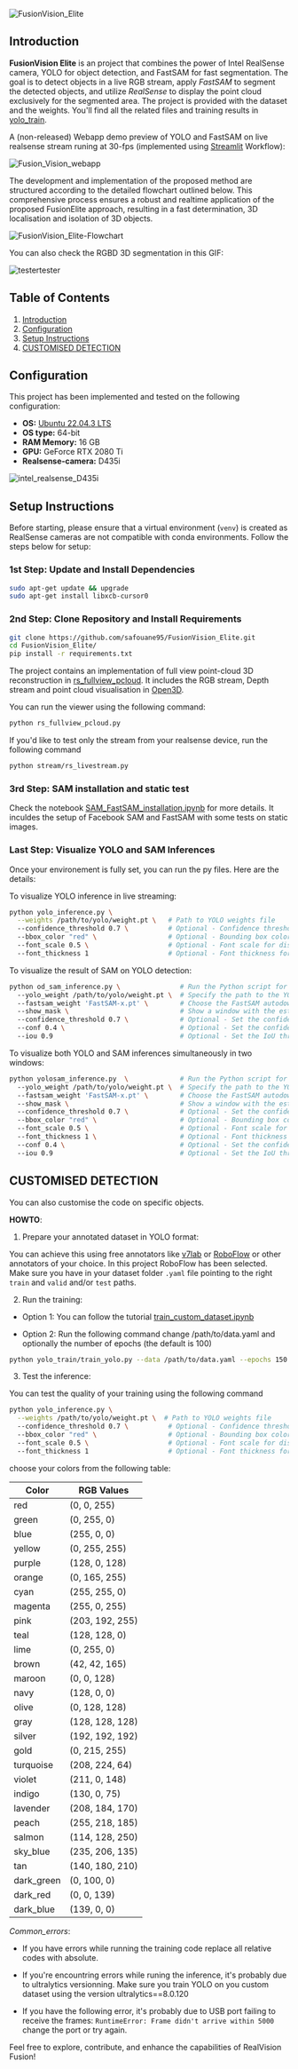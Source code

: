 <!--![FusionVision_Elite](https://github.com/safouane95/FusionVision_Elite/assets/54261127/b3e003cd-ebf2-4f6c-b6bd-da93e155a3a7)-->

![FusionVision_Elite](images/FusionVision.png)

## Introduction

**FusionVision Elite** is an project that combines the power of Intel RealSense camera, YOLO for object detection, and FastSAM for fast segmentation.
The goal is to detect objects in a live RGB stream, apply *FastSAM* to segment the detected objects,
and utilize *RealSense* to display the point cloud exclusively for the segmented area.
The project is provided with the dataset and the weights. You'll find all the related files and training results in [yolo_train](./yolo_train).

A (non-released) Webapp demo preview of YOLO and FastSAM on live realsense stream runing at 30-fps (implemented using [Streamlit](https://streamlit.io/) Workflow):

<!--![3fps_rs_live_test](https://github.com/safouane95/FusionVision_Elite/assets/54261127/fec66284-1acd-4a7f-9605-54b8d5d3a077)-->

<!--![Fusion_Vision_webapp](https://github.com/safouane95/FusionVision_Elite/assets/54261127/f3bfd091-fbe1-49d1-979e-386f7e7df3f8)-->

![Fusion_Vision_webapp](images/Inference_YOLO_FastSAM.gif)

The development and implementation of the proposed method are structured according to the detailed flowchart outlined below. This comprehensive process ensures a robust and realtime application of the proposed FusionElite approach, resulting in a fast determination, 3D localisation and isolation of 3D objects.

![FusionVision_Elite-Flowchart](images/FusionVision_pipeline.gif)

You can also check the RGBD 3D segmentation in this GIF:

![testertester](images/FusionVision_results.gif)

## Table of Contents

1. [Introduction](#Introduction)
2. [Configuration](#Configuration)
3. [Setup Instructions](#Setup-Instructions)
4. [CUSTOMISED DETECTION](#CUSTOMISED-DETECTION)

## Configuration

This project has been implemented and tested on the following configuration:

- **OS:** [Ubuntu 22.04.3 LTS](https://releases.ubuntu.com/jammy/)
- **OS type:** 64-bit
- **RAM Memory:** 16 GB
- **GPU:** GeForce RTX 2080 Ti
- **Realsense-camera:** D435i

![intel_realsense_D435i](https://github.com/safouane95/FusionVision_Elite/assets/54261127/950b5783-1dec-4ee7-a725-6cbe2a23e189)

## Setup Instructions

Before starting, please ensure that a virtual environment (`venv`) is created as RealSense cameras are not compatible with conda environments. Follow the steps below for setup:

### 1st Step: Update and Install Dependencies
```bash
sudo apt-get update && upgrade
sudo apt-get install libxcb-cursor0
```

### 2nd Step: Clone Repository and Install Requirements

```bash
git clone https://github.com/safouane95/FusionVision_Elite.git
cd FusionVision_Elite/
pip install -r requirements.txt
```

The project contains an implementation of full view point-cloud 3D reconstruction in [rs_fullview_pcloud](./rs_fullview_pcloud.py).
It includes the RGB stream, Depth stream and point cloud visualisation in [Open3D](https://www.open3d.org/docs/latest/tutorial/geometry/pointcloud.html).

You can run the viewer using the following command:

```bash
python rs_fullview_pcloud.py
```

If you'd like to test only the stream from your realsense device, run the following command

```bash
python stream/rs_livestream.py
```

### 3rd Step: SAM installation and static test

Check the notebook [SAM_FastSAM_installation.ipynb](./SAM_FastSAM_installation.ipynb) for more details.
It inculdes the setup of Facebook SAM and FastSAM with some tests on static images.

### Last Step: Visualize YOLO and SAM Inferences

Once your environement is fully set, you can run the py files. Here are the details:

To visualize YOLO inference in live streaming:

```bash
python yolo_inference.py \
  --weights /path/to/yolo/weight.pt \   # Path to YOLO weights file
  --confidence_threshold 0.7 \          # Optional - Confidence threshold for YOLO inference (default: 0.7)
  --bbox_color "red" \                  # Optional - Bounding box color (default: "red")
  --font_scale 0.5 \                    # Optional - Font scale for displaying class_name (default: 0.5)
  --font_thickness 1                    # Optional - Font thickness for displaying class_name (default: 1)

```

To visualize the result of SAM on YOLO detection:

```bash
python od_sam_inference.py \               # Run the Python script for object detection FastSAM
  --yolo_weight /path/to/yolo/weight.pt \  # Specify the path to the YOLO weights file (e.g yolo_train/runs/detect/train/weights/best.pt)
  --fastsam_weight 'FastSAM-x.pt' \        # Choose the FastSAM autodownloadable weight files ('FastSAM-x.pt' or 'FastSAM-s.pt')
  --show_mask \                            # Show a window with the estimated binary masks
  --confidence_threshold 0.7 \             # Optional - Set the confidence threshold for YOLO detection (default: 0.7)
  --conf 0.4 \                             # Optional - Set the confidence threshold for the FastSAM model (default: 0.4)
  --iou 0.9                                # Optional - Set the IoU threshold for non-maximum suppression (default: 0.9)
```

To visualize both YOLO and SAM inferences simultaneously in two windows:

```bash
python yolosam_inference.py  \             # Run the Python script for object detection FastSAM
  --yolo_weight /path/to/yolo/weight.pt \  # Specify the path to the YOLO weights file (e.g yolo_train/runs/detect/train/weights/best.pt)
  --fastsam_weight 'FastSAM-x.pt' \        # Choose the FastSAM autodownloadable weight files ('FastSAM-x.pt' or 'FastSAM-s.pt')
  --show_mask \                            # Show a window with the estimated binary masks
  --confidence_threshold 0.7 \             # Optional - Set the confidence threshold for YOLO detection (default: 0.7)
  --bbox_color "red" \                     # Optional - Bounding box color (default: "red")
  --font_scale 0.5 \                       # Optional - Font scale for displaying text (default: 0.5)
  --font_thickness 1 \                     # Optional - Font thickness for displaying text (default: 1)	 
  --conf 0.4 \                             # Optional - Set the confidence threshold for the FastSAM model (default: 0.4)
  --iou 0.9                                # Optional - Set the IoU threshold for non-maximum suppression (default: 0.9)
```

## CUSTOMISED DETECTION

You can also customise the code on specific objects.

**HOWTO**:

1. Prepare your annotated dataset in YOLO format:

You can achieve this using free annotators like [v7lab](https://www.v7labs.com/image-annotation) or [RoboFlow](https://roboflow.com/) or other annotators of your choice.
In this project RoboFlow has been selected.
Make sure you have in your dataset folder `.yaml` file pointing to the right `train` and `valid` and/or `test` paths.

2. Run the training:

- Option 1: You can follow the tutorial [train_custom_dataset.ipynb](./yolo_train/training_custom_dataset.ipynb)

- Option 2: Run the following command change /path/to/data.yaml and optionally the number of epochs (the default is 100)

```bash
python yolo_train/train_yolo.py --data /path/to/data.yaml --epochs 150
```

3. Test the inference:

You can test the quality of your training using the following command

```bash
python yolo_inference.py \
  --weights /path/to/yolo/weight.pt \  # Path to YOLO weights file
  --confidence_threshold 0.7 \          # Optional - Confidence threshold for YOLO inference (default: 0.7)
  --bbox_color "red" \                  # Optional - Bounding box color (default: "red")
  --font_scale 0.5 \                    # Optional - Font scale for displaying text (default: 0.5)
  --font_thickness 1                    # Optional - Font thickness for displaying text (default: 1)
```

choose your colors from the following table:

| Color       | RGB Values          |
|-------------|---------------------|
| red         | (0, 0, 255)         |
| green       | (0, 255, 0)         |
| blue        | (255, 0, 0)         |
| yellow      | (0, 255, 255)       |
| purple      | (128, 0, 128)       |
| orange      | (0, 165, 255)       |
| cyan        | (255, 255, 0)       |
| magenta     | (255, 0, 255)       |
| pink        | (203, 192, 255)     |
| teal        | (128, 128, 0)       |
| lime        | (0, 255, 0)         |
| brown       | (42, 42, 165)       |
| maroon      | (0, 0, 128)         |
| navy        | (128, 0, 0)         |
| olive       | (0, 128, 128)       |
| gray        | (128, 128, 128)     |
| silver      | (192, 192, 192)     |
| gold        | (0, 215, 255)       |
| turquoise   | (208, 224, 64)      |
| violet      | (211, 0, 148)       |
| indigo      | (130, 0, 75)        |
| lavender    | (208, 184, 170)     |
| peach       | (255, 218, 185)     |
| salmon      | (114, 128, 250)     |
| sky_blue    | (235, 206, 135)     |
| tan         | (140, 180, 210)     |
| dark_green  | (0, 100, 0)         |
| dark_red    | (0, 0, 139)         |
| dark_blue   | (139, 0, 0)         |


<em>Common_errors</em>:

- If you have errors while running the training code replace all relative codes with absolute.
- If you're encountring errors while runing the inference, it's probably due to ultralytics versionning.
Make sure you train YOLO on you custom dataset using the version ultralytics==8.0.120

- If you have the following error, it's probably due to USB port failing to receive the frames:
        ```RuntimeError: Frame didn't arrive within 5000```
change the port or  try again.

Feel free to explore, contribute, and enhance the capabilities of RealVision Fusion!

